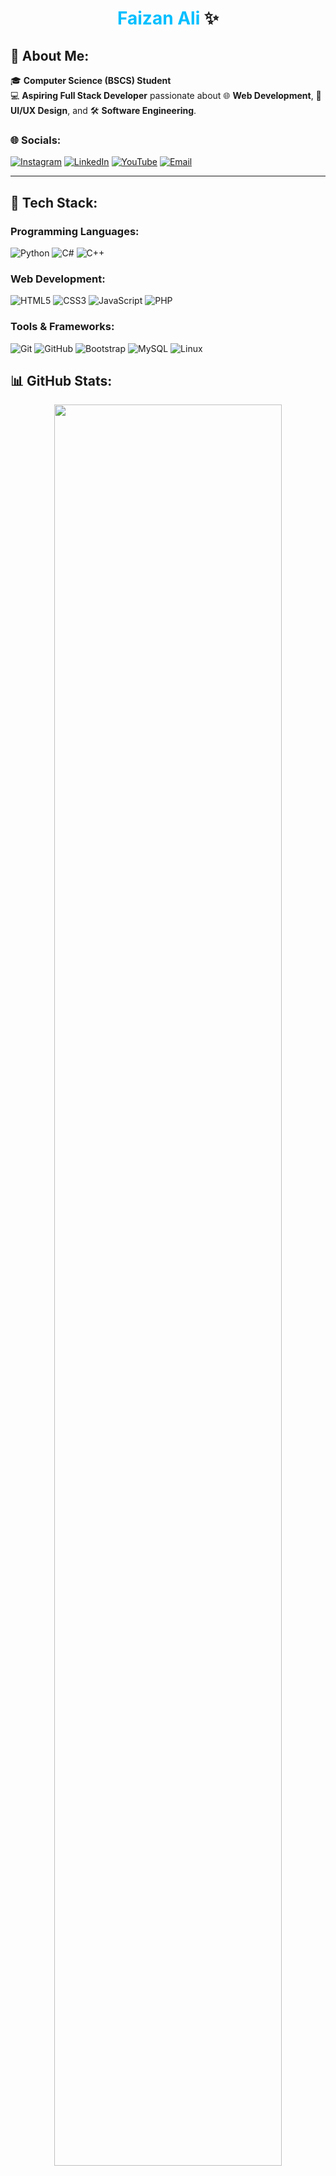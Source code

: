# <div align="center"><span style="color: #00BFFF;">Faizan Ali</span> ✨</div>

## 🌟 About Me:
🎓 **Computer Science (BSCS) Student**  
💻 **Aspiring Full Stack Developer** passionate about 🌐 **Web Development**, 🎨 **UI/UX Design**, and 🛠️ **Software Engineering**.  

### 🌐 Socials:
[![Instagram](https://img.shields.io/badge/Instagram-%23E4405F.svg?logo=Instagram&logoColor=white)](https://instagram.com/faizan_ali) 
[![LinkedIn](https://img.shields.io/badge/LinkedIn-%230077B5.svg?logo=linkedin&logoColor=white)](https://linkedin.com/in/faizan-ali) 
[![YouTube](https://img.shields.io/badge/YouTube-%23FF0000.svg?logo=YouTube&logoColor=white)](https://youtube.com/@faizan-ali) 
[![Email](https://img.shields.io/badge/Email-D14836?logo=gmail&logoColor=white)](mailto:faizanakmal207@gmail.com)

---

## 🚀 Tech Stack:

### Programming Languages:
![Python](https://img.shields.io/badge/python-3670A0?style=for-the-badge&logo=python&logoColor=ffdd54) ![C#](https://img.shields.io/badge/c%23-%23239120.svg?style=for-the-badge&logo=csharp&logoColor=white) ![C++](https://img.shields.io/badge/c++-%2300599C.svg?style=for-the-badge&logo=c%2B%2B&logoColor=white)

### Web Development:
![HTML5](https://img.shields.io/badge/html5-%23E34F26.svg?style=for-the-badge&logo=html5&logoColor=white) ![CSS3](https://img.shields.io/badge/css3-%231572B6.svg?style=for-the-badge&logo=css3&logoColor=white) ![JavaScript](https://img.shields.io/badge/javascript-%23323330.svg?style=for-the-badge&logo=javascript&logoColor=%23F7DF1E) ![PHP](https://img.shields.io/badge/php-%23777BB4.svg?style=for-the-badge&logo=php&logoColor=white)

### Tools & Frameworks:
![Git](https://img.shields.io/badge/git-%23F05033.svg?style=for-the-badge&logo=git&logoColor=white) ![GitHub](https://img.shields.io/badge/github-%23121011.svg?style=for-the-badge&logo=github&logoColor=white) ![Bootstrap](https://img.shields.io/badge/bootstrap-%23563D7C.svg?style=for-the-badge&logo=bootstrap&logoColor=white) ![MySQL](https://img.shields.io/badge/mysql-4479A1.svg?style=for-the-badge&logo=mysql&logoColor=white) ![Linux](https://img.shields.io/badge/Linux-FCC624?style=for-the-badge&logo=linux&logoColor=black)

## 📊 GitHub Stats:
<div align="center">
  <img src="https://github-readme-streak-stats.herokuapp.com/?user=Faizan-207&theme=tokyonight&hide_border=false" width="85%" />
</div>
<div align="center">
  <img src="https://github-readme-stats.vercel.app/api?username=Faizan-207&theme=tokyonight&hide_border=false&include_all_commits=true&count_private=false" width="45%" />
  <img src="https://github-readme-stats.vercel.app/api/top-langs/?username=Faizan-207&theme=tokyonight&hide_border=false&include_all_commits=true&count_private=false&layout=compact" width="35%" />
</div>

---

[![](https://visitcount.itsvg.in/api?id=Faizan-207&icon=0&color=0)](https://visitcount.itsvg.in)

<!-- Proudly created with GPRM ( https://gprm.itsvg.in ) -->

